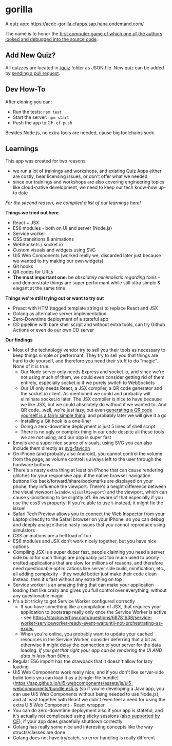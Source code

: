 # gorilla

A quiz app: https://acdc-gorilla.cfapps.sap.hana.ondemand.com/

The name is to honor the [first computer game of which one of the authors looked and debugged into the source code](https://archive.org/details/GorillasQbasic).

## Add New Quiz?

All quizzes are located in [/quiz](https://github.tools.sap/acdc/gorilla/tree/master/quiz) folder as JSON file. New quiz can be added by [sending a pull request](https://github.tools.sap/acdc/gorilla/new/master/quiz). 

## Dev How-To

After cloning you can:
- Run the tests: `npm test`
- Start the server: `npm start`
- Push the app to CF: `cf push`

Besides Node.js, no extra tools are needed, cause big toolchains suck.

## Learnings

This app was created for two reasons:
- we run a lot of trainings and workshops, and existing Quiz Apps either are costly, bear licensing issues, or don't offer what we needed
- since our trainings and workshops are also covering engineering topics like cloud-native development, we need to keep our tech know-how up-to date

_For the second reason, we compiled a list of our learnings here!_

**Things we tried out here**
- React + JSX
- ES6 modules - both on UI and server (Node.js)
- Service worker
- CSS transitions & animations
- WebSockets / socket.io
- Custom visuals and widgets using SVG
- UI5 Web Components (worked really we, discarded later just because we wanted to try making our own widgets)
- Git hooks
- QR codes for URLs
- **The most important one:** be _absolutely minimalistic regarding tools_ - and demonstrate things are super performant while still ultra simple & elegant at the same time

**Things we're still trying out or want to try out**
- Preact with HTM (tagged template strings) to replace React and JSX
- Golang as alternative server implementation
- Zero-Downtime deployment of a stateful app
- CD pipeline with bare shell script and without extra tools, can try Github Actions or even do our own CD server

**Our findings**
- Most of the technology vendor try to sell you their tools as necessary to keep things simple or performant. They try to sell you that things are hard to do yourself, and therefore you need their stuff to do "magic". None of it is true.
  - Our Node server only needs Express and socket.io, and since we're not using much of them, we could even consider getting rid of them entirely, especially socket.io if we purely switch to WebSockets
  - Our UI only needs React, a JSX compiler, a QR code generator and the socket.io client. As mentioned we could and probably will eliminate socket.io later. The JSX compiler is nice to have because we like JSX, but we could absolutely do without if we wanted to. And QR code...well, we're just lazy, but even [generating a QR code yourself is a fairly simple thing](https://medium.com/@facucarbonel_97514/how-to-create-a-qr-generator-using-javascript-4b5ce1b6ec27), and probably later we will give it a go
  - Installing a Git hook is a one-liner
  - Doing a zero-downtime deployment is just 5 lines of shell script
  - There is no ugly or complex thing in our code despite all these tools we are _not_ using, and our app is super fast
- Emojis are a super nice source of visuals, using SVG you can also include them directly as [svg-favicon](public/favicon.svg)
- On iPhone (and probably also Android), you cannot control the volume from the page, as volume control is always left to the user through the hardware buttons
- There's a nasty extra thing at least on iPhone that can cause rendering glitches for your responsive app: if the native browser navigation buttons like back/forward/share/bookmarks are displayed on your phone, they influence the viewport. There's a height difference between the visual viewport (`window.visualViewport`) and the viewport, which can cause y-positioning to be slightly off. Be aware of that especially if you use the css3 `vh` property! If you're able to use `%` instead, it might fix the issue!
- Safari Tech Preview allows you to connect the Web Inspector from your Laptop directly to the Safari browser on your iPhone, so you can debug and deeply analyze those nasty issues that you cannot reproduce using simulators
- CSS animations are a hell load of fun
- ES6 modules and JSX don't work nicely together, but you have nice options
- Compiling JSX is a super duper fast, people claiming you need a server side build for such things are propbably just too much used to poorly crafted applications that are slow for millions of reasons, and therefore need questionable optimizations like server side build, minification, etc., all adding complexity - they would better just make their code clean instead, then it's fast without any extra thing on top
- Service worker is an amazing thing that can make your application loading fast like crazy and gives you full control over everything, without any questionable magic
- It's a bit tricky to get Service Worker configured correctly
  - If you have something like a compilation of JSX, that requires your application to bootstrap really only once the Service Worker is active - see https://stackoverflow.com/questions/68781638/service-worker-serviceworker-ready-event-waituntil-not-orchestrating-as-expec
  - When you're online, you probably want to update your cached resources in the Service Worker, consider deferring that a bit as otherwise it might delay the connection to your server for the data loading. _If you get that right your app can be rendering the UI AND data in less than 50ms_.
- Regular ES6 import has the drawback that it doesn't allow for lazy loading
- UI5 Web Components work really nice, and if you don't like server-side build tools you can load it as a [single-file bundle](https://sap.github.io/ui5-webcomponents/assets/js/ui5-webcomponents/bundle.es5.js (so if you're developing a Java app, you can use UI5 Web Components without being needed to use Node.js), and at least together with React we didn't even feel a need for using the extra UI5 Web Component - React wrapper.
- You can do zero-downtime deployment also if your app is stateful, and it's actually not complicated using sticky sessions ([also supported by CF](https://docs.cloudfoundry.org/concepts/http-routing.html#sessions)), if your app does gracefully shutdown correctly
- Golang has really some nice and interesting concepts like the way structs/classes are done
- Golang does not have try/catch, so error handling is really different
